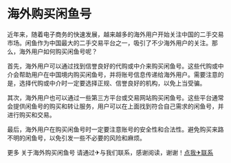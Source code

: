 # 海外购买闲鱼号

近年来，随着电子商务的快速发展，越来越多的海外用户开始关注中国的二手交易市场。闲鱼作为中国最大的二手交易平台之一，吸引了不少海外用户的关注。那么，海外用户如何购买闲鱼号呢？

首先，海外用户可以通过找到信誉良好的代购或中介来购买闲鱼号。这些代购或中介会帮助用户在中国境内购买闲鱼号，并将账号信息传递给海外用户。需要注意的是，选择代购或中介时一定要选择正规、信誉良好的机构，以免上当受骗。

其次，海外用户也可以通过一些第三方平台或交易网站购买闲鱼号。这些平台通常会提供闲鱼号的购买和转让服务，用户可以在上面找到符合自己需求的闲鱼号，并进行购买和交易。

最后，海外用户在购买闲鱼号时一定要注意账号的安全性和合法性。避免购买来路不明的闲鱼号，以免引发一些不必要的风险和麻烦。

更多 关于海外购买闲鱼号 请通过✈与我们联系，感谢阅读，谢谢！[点我✈联系](https://add.k02.cc)
